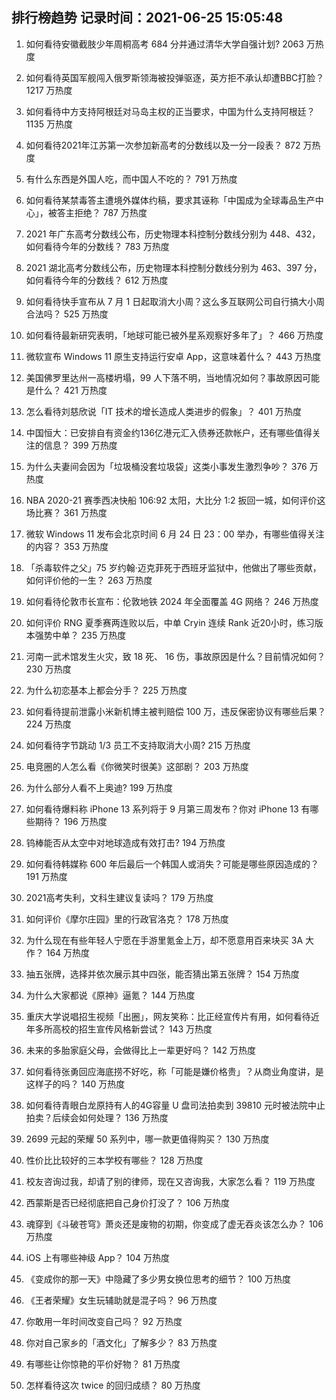 
## 排行榜趋势 记录时间：2021-06-25 15:05:48
  
  1. 如何看待安徽截肢少年周桐高考 684 分并通过清华大学自强计划? 2063 万热度
    
  2. 如何看待英国军舰闯入俄罗斯领海被投弹驱逐，英方拒不承认却遭BBC打脸？ 1217 万热度
    
  3. 如何看待中方支持阿根廷对马岛主权的正当要求，中国为什么支持阿根廷？ 1135 万热度
    
  4. 如何看待2021年江苏第一次参加新高考的分数线以及一分一段表？ 872 万热度
    
  5. 有什么东西是外国人吃，而中国人不吃的？ 791 万热度
    
  6. 如何看待某禁毒答主遭境外媒体约稿，要求其诬称「中国成为全球毒品生产中心」，被答主拒绝？ 787 万热度
    
  7. 2021 年广东高考分数线公布，历史物理本科控制分数线分别为 448、432，如何看待今年的分数线？ 783 万热度
    
  8. 2021 湖北高考分数线公布，历史物理本科控制分数线分别为 463、397 分，如何看待今年的分数线？ 612 万热度
    
  9. 如何看待快手宣布从 7 月 1 日起取消大小周？这么多互联网公司自行搞大小周合法吗？ 525 万热度
    
  10. 如何看待最新研究表明，「地球可能已被外星系观察好多年了」？ 466 万热度
    
  11. 微软宣布 Windows 11 原生支持运行安卓 App，这意味着什么？ 443 万热度
    
  12. 美国佛罗里达州一高楼坍塌，99 人下落不明，当地情况如何？事故原因可能是什么？ 421 万热度
    
  13. 怎么看待刘慈欣说「IT 技术的增长造成人类进步的假象」？ 401 万热度
    
  14. 中国恒大：已安排自有资金约136亿港元汇入债券还款帐户，还有哪些值得关注的信息？ 399 万热度
    
  15. 为什么夫妻间会因为「垃圾桶没套垃圾袋」这类小事发生激烈争吵？ 376 万热度
    
  16. NBA 2020-21 赛季西决快船 106:92 太阳，大比分 1:2 扳回一城，如何评价这场比赛？ 361 万热度
    
  17. 微软 Windows 11 发布会北京时间 6 月 24 日 23：00 举办，有哪些值得关注的内容？ 353 万热度
    
  18. 「杀毒软件之父」75 岁约翰·迈克菲死于西班牙监狱中，他做出了哪些贡献，如何评价他的一生？ 263 万热度
    
  19. 如何看待伦敦市长宣布：伦敦地铁 2024 年全面覆盖 4G 网络？ 246 万热度
    
  20. 如何评价 RNG 夏季赛两连败以后，中单 Cryin 连续 Rank 近20小时，练习版本强势中单？ 235 万热度
    
  21. 河南一武术馆发生火灾，致 18 死、 16 伤，事故原因是什么？目前情况如何？ 230 万热度
    
  22. 为什么初恋基本上都会分手？ 225 万热度
    
  23. 如何看待提前泄露小米新机博主被判赔偿 100 万，违反保密协议有哪些后果？ 224 万热度
    
  24. 如何看待字节跳动 1/3 员工不支持取消大小周? 215 万热度
    
  25. 电竞圈的人怎么看《你微笑时很美》这部剧？ 203 万热度
    
  26. 为什么部分人看不上奥迪? 199 万热度
    
  27. 如何看待爆料称 iPhone 13 系列将于 9 月第三周发布？你对 iPhone 13 有哪些期待？ 196 万热度
    
  28. 钨棒能否从太空中对地球造成有效打击? 194 万热度
    
  29. 如何看待韩媒称 600 年后最后一个韩国人或消失？可能是哪些原因造成的？ 191 万热度
    
  30. 2021高考失利，文科生建议复读吗？ 179 万热度
    
  31. 如何评价《摩尔庄园》里的行政官洛克？ 178 万热度
    
  32. 为什么现在有些年轻人宁愿在手游里氪金上万，却不愿意用百来块买 3A 大作？ 164 万热度
    
  33. 抽五张牌，选择并依次展示其中四张，能否猜出第五张牌？ 154 万热度
    
  34. 为什么大家都说《原神》逼氪？ 144 万热度
    
  35. 重庆大学说唱招生视频「出圈」，网友笑称：比正经宣传片有用，如何看待近年多所高校的招生宣传风格新尝试？ 143 万热度
    
  36. 未来的多胎家庭父母，会做得比上一辈更好吗？ 142 万热度
    
  37. 如何看待张勇回应海底捞不好吃，称「可能是嫌价格贵」？从商业角度讲，是这样子的吗？ 140 万热度
    
  38. 如何看待青眼白龙原持有人的4G容量 U 盘司法拍卖到 39810 元时被法院中止拍卖？后续会如何处理？ 136 万热度
    
  39. 2699 元起的荣耀 50 系列中，哪一款更值得购买？ 130 万热度
    
  40. 性价比比较好的三本学校有哪些？ 128 万热度
    
  41. 校友咨询过我，却请了别的律师，现在又咨询我，大家怎么看？ 119 万热度
    
  42. 西蒙斯是否已经彻底把自己身价打没了？ 106 万热度
    
  43. 魂穿到《斗破苍穹》萧炎还是废物的初期，你变成了虚无吞炎该怎么办？ 106 万热度
    
  44. iOS 上有哪些神级 App？ 104 万热度
    
  45. 《变成你的那一天》中隐藏了多少男女换位思考的细节？ 100 万热度
    
  46. 《王者荣耀》女生玩辅助就是混子吗？ 96 万热度
    
  47. 你敢用一年时间改变自己吗？ 92 万热度
    
  48. 你对自己家乡的「酒文化」了解多少？ 83 万热度
    
  49. 有哪些让你惊艳的平价好物？ 81 万热度
    
  50. 怎样看待这次 twice 的回归成绩？ 80 万热度
    